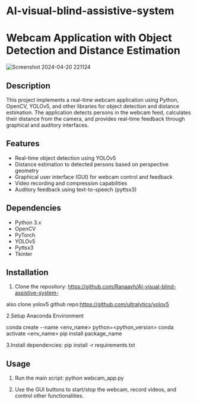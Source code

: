 # AI-visual-blind-assistive-system

# Webcam Application with Object Detection and Distance Estimation


![Screenshot 2024-04-20 221124](https://github.com/Ranaavh/AI-visual-blind-assistive-system-/assets/166323572/4698c82d-adde-424c-a719-047f92eedc9b)

## Description

This project implements a real-time webcam application using Python, OpenCV, YOLOv5, and other libraries for object detection and distance estimation. The application detects persons in the webcam feed, calculates their distance from the camera, and provides real-time feedback through graphical and auditory interfaces.

## Features

- Real-time object detection using YOLOv5
- Distance estimation to detected persons based on perspective geometry
- Graphical user interface (GUI) for webcam control and feedback
- Video recording and compression capabilities
- Auditory feedback using text-to-speech (pyttsx3)

## Dependencies

- Python 3.x
- OpenCV
- PyTorch
- YOLOv5
- Pyttsx3
- Tkinter

## Installation

1. Clone the repository:
   https://github.com/Ranaavh/AI-visual-blind-assistive-system-

  also clone yolov5 github repo:https://github.com/ultralytics/yolov5

2.Setup Anaconda Environment

conda create --name <env_name> python=<python_version>
conda activate <env_name>
pip install package_name

3.Install dependencies:
pip install -r requirements.txt


## Usage

1. Run the main script:
python webcam_app.py

2. Use the GUI buttons to start/stop the webcam, record videos, and control other functionalities.

